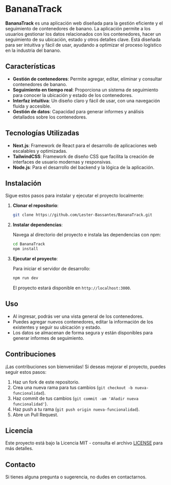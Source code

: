 # BananaTrack

**BananaTrack** es una aplicación web diseñada para la gestión eficiente y el seguimiento de contenedores de banano. La aplicación permite a los usuarios gestionar los datos relacionados con los contenedores, hacer un seguimiento de su ubicación, estado y otros detalles clave. Está diseñada para ser intuitiva y fácil de usar, ayudando a optimizar el proceso logístico en la industria del banano.

## Características

- **Gestión de contenedores**: Permite agregar, editar, eliminar y consultar contenedores de banano.
- **Seguimiento en tiempo real**: Proporciona un sistema de seguimiento para conocer la ubicación y estado de los contenedores.
- **Interfaz intuitiva**: Un diseño claro y fácil de usar, con una navegación fluida y accesible.
- **Gestión de datos**: Capacidad para generar informes y análisis detallados sobre los contenedores.

## Tecnologías Utilizadas

- **Next.js**: Framework de React para el desarrollo de aplicaciones web escalables y optimizadas.
- **TailwindCSS**: Framework de diseño CSS que facilita la creación de interfaces de usuario modernas y responsivas.
- **Node.js**: Para el desarrollo del backend y la lógica de la aplicación.

## Instalación

Sigue estos pasos para instalar y ejecutar el proyecto localmente:

1. **Clonar el repositorio**:

    ```bash
    git clone https://github.com/Lester-Bassantes/BananaTrack.git
    ```

2. **Instalar dependencias**:

   Navega al directorio del proyecto e instala las dependencias con npm:

    ```bash
    cd BananaTrack
    npm install
    ```

3. **Ejecutar el proyecto**:

   Para iniciar el servidor de desarrollo:

    ```bash
    npm run dev
    ```

   El proyecto estará disponible en `http://localhost:3000`.

## Uso

- Al ingresar, podrás ver una vista general de los contenedores.
- Puedes agregar nuevos contenedores, editar la información de los existentes y seguir su ubicación y estado.
- Los datos se almacenan de forma segura y están disponibles para generar informes de seguimiento.

## Contribuciones

¡Las contribuciones son bienvenidas! Si deseas mejorar el proyecto, puedes seguir estos pasos:

1. Haz un fork de este repositorio.
2. Crea una nueva rama para tus cambios (`git checkout -b nueva-funcionalidad`).
3. Haz commit de tus cambios (`git commit -am 'Añadir nueva funcionalidad'`).
4. Haz push a tu rama (`git push origin nueva-funcionalidad`).
5. Abre un Pull Request.

## Licencia

Este proyecto está bajo la Licencia MIT - consulta el archivo [LICENSE](LICENSE) para más detalles.

## Contacto

Si tienes alguna pregunta o sugerencia, no dudes en contactarnos.

